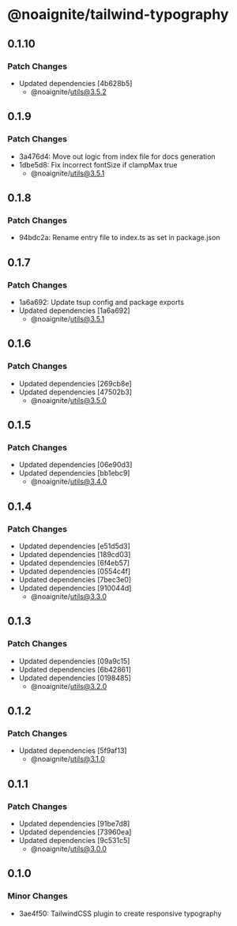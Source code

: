 # @noaignite/tailwind-typography

## 0.1.10

### Patch Changes

- Updated dependencies [4b628b5]
  - @noaignite/utils@3.5.2

## 0.1.9

### Patch Changes

- 3a476d4: Move out logic from index file for docs generation
- 1dbe5d8: Fix incorrect fontSize if clampMax true
  - @noaignite/utils@3.5.1

## 0.1.8

### Patch Changes

- 94bdc2a: Rename entry file to index.ts as set in package.json

## 0.1.7

### Patch Changes

- 1a6a692: Update tsup config and package exports
- Updated dependencies [1a6a692]
  - @noaignite/utils@3.5.1

## 0.1.6

### Patch Changes

- Updated dependencies [269cb8e]
- Updated dependencies [47502b3]
  - @noaignite/utils@3.5.0

## 0.1.5

### Patch Changes

- Updated dependencies [06e90d3]
- Updated dependencies [bb1ebc9]
  - @noaignite/utils@3.4.0

## 0.1.4

### Patch Changes

- Updated dependencies [e51d5d3]
- Updated dependencies [189cd03]
- Updated dependencies [6f4eb57]
- Updated dependencies [0554c4f]
- Updated dependencies [7bec3e0]
- Updated dependencies [910044d]
  - @noaignite/utils@3.3.0

## 0.1.3

### Patch Changes

- Updated dependencies [09a9c15]
- Updated dependencies [6b42861]
- Updated dependencies [0198485]
  - @noaignite/utils@3.2.0

## 0.1.2

### Patch Changes

- Updated dependencies [5f9af13]
  - @noaignite/utils@3.1.0

## 0.1.1

### Patch Changes

- Updated dependencies [91be7d8]
- Updated dependencies [73960ea]
- Updated dependencies [9c531c5]
  - @noaignite/utils@3.0.0

## 0.1.0

### Minor Changes

- 3ae4f50: TailwindCSS plugin to create responsive typography
